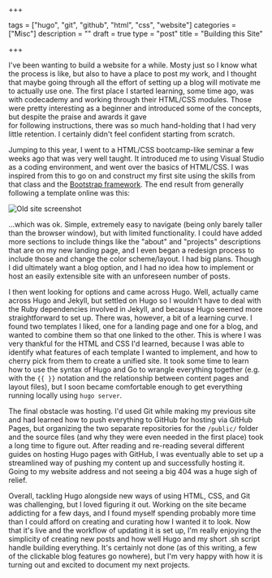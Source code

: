 +++

tags = ["hugo", "git", "github", "html", "css", "website"]
categories = ["Misc"]
description = ""
draft = true
type = "post"
title = "Building this Site"

+++

I've been wanting to build a website for a while. Mosty just so I know what the process is like, but also to have a place
to post my work, and I thought that maybe going through all the effort of setting up a blog will motivate me to actually
use one. The first place I started learning, some time ago, was with codecademy and working through their HTML/CSS modules. 
Those were pretty interesting as a beginner and introduced some of the concepts, but despite the praise and awards it gave  
for following instructions, there was so much hand-holding that I had very little retention. I certainly didn't feel confident 
starting from scratch.

Jumping to this year, I went to a HTML/CSS bootcamp-like seminar a few weeks ago that was very well taught. It introduced me
to using Visual Studio as a coding environment, and went over the basics of HTML/CSS. I was inspired from this to go on
and construct my first site using the skills from that class and the [Bootstrap framework](http://getbootstrap.com/). 
The end result from generally following a template online was this:

![Old site screenshot](/img/old_site.jpg)

...which was ok. Simple, extremely easy to navigate (being only barely taller than the browser window), but with limited
functionality. I could have added more sections to include things like the "about" and "projects" descriptions that are
on my new landing page, and I even began a redesign process to include those and change the color scheme/layout. I had 
big plans. Though I did ultimately want a blog option, and I had no idea how to implement or host an easily extensible 
site with an unforeseen number of posts. 

I then went looking for options and came across Hugo. Well, actually came across Hugo and Jekyll, but settled on Hugo so I
wouldn't have to deal with the Ruby dependencies involved in Jekyll, and because Hugo seemed more straightforward to set up.
There was, however, a bit of a learning curve. I found two templates I liked, one for a landing page and one for a blog, 
and wanted to combine them so that one linked to the other. This is where I was very thankful for the HTML and CSS I'd 
learned, because I was able to identify what features of each template I wanted to implement, and how to cherry pick from
them to create a unified site. It took some time to learn how to use the syntax of Hugo and Go to wrangle everything together
(e.g. with the `{{ }}` notation and the relationship between content pages and layout files), but I soon became comfortable
enough to get everything running locally using `hugo server`. 

The final obstacle was hosting. I'd used Git while making my previous site and had learned how to push everything to GitHub
for hosting via GitHub Pages, but organizing the two separate repositories for the `/public/` folder and the source files
(and why they were even needed in the first place) took a long time to figure out. After reading and re-reading several 
different guides on hosting Hugo pages with GitHub, I was eventually able to set up a streamlined way of pushing my content
up and successfully hosting it. Going to my website address and not seeing a big 404 was a huge sigh of relief. 

Overall, tackling Hugo alongside new ways of using HTML, CSS, and Git was challenging, but I loved figuring it out. Working
on the site became addicting for a few days, and I found myself spending probably more time than I could afford on creating
and curating how I wanted it to look. Now that it's live and the workflow of updating it is set up, I'm really enjoying 
the simplicity of creating new posts and how well Hugo and my short .sh script handle building everything. It's certainly
not done (as of this writing, a few of the clickable blog features go nowhere), but I'm very happy with how it is turning out
and excited to document my next projects. 



